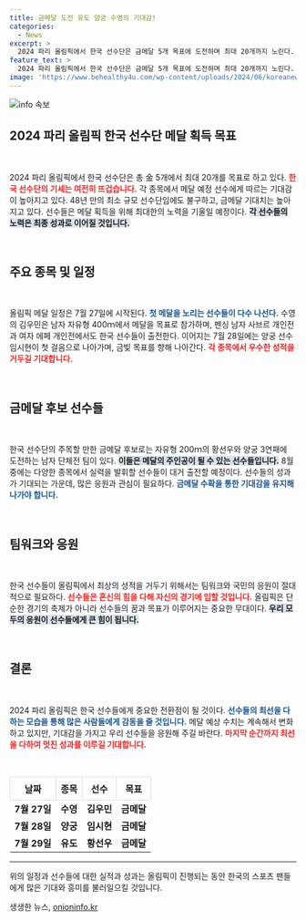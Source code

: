 ```yaml
---
title: 금메달 도전 유도 양궁 수영의 기대감!
categories:
  - News
excerpt: >
  2024 파리 올림픽에서 한국 선수단은 금메달 5개 목표에 도전하며 최대 20개까지 노린다. 김우민, 임시현 등 스타 선수들이 금빛 메달을 향해 뜨거운 경쟁을 펼칠 예정이다. 한국의 열린 가능성에 주목하라!
feature_text: >
  2024 파리 올림픽에서 한국 선수단은 금메달 5개 목표에 도전하며 최대 20개까지 노린다. 김우민, 임시현 등 스타 선수들이 금빛 메달을 향해 뜨거운 경쟁을 펼칠 예정이다. 한국의 열린 가능성에 주목하라!
image: 'https://www.behealthy4u.com/wp-content/uploads/2024/06/koreanews.jpg'
---
```


<p><img src="https://www.behealthy4u.com/wp-content/uploads/2024/06/koreanews.jpg" alt="info 속보" /></p>

<h2 data-ke-size="size26">2024 파리 올림픽 한국 선수단 메달 획득 목표</h2>

<p data-ke-size="size16">&nbsp;</p>

<p>2024 파리 올림픽에서 한국 선수단은 총 金 5개에서 최대 20개를 목표로 하고 있다. <b><span style="color: #ee2323;">한국 선수단의 기세는 여전히 뜨겁습니다.</span></b> 각 종목에서 메달 예정 선수에게 따르는 기대감이 높아지고 있다. 48년 만의 최소 규모 선수단임에도 불구하고, 금메달 기대치는 높아지고 있다. 선수들은 메달 획득을 위해 최대한의 노력을 기울일 예정이다. <b><span style="background-color: #21538527;">각 선수들의 노력은 최종 성과로 이어질 것입니다.</span></b></p>

<p data-ke-size="size16">&nbsp;</p>

<h2 data-ke-size="size26">주요 종목 및 일정</h2>

<p data-ke-size="size16">&nbsp;</p>

<p>올림픽 메달 일정은 7월 27일에 시작된다. <b><span style="color: #1a5490;">첫 메달을 노리는 선수들이 다수 나선다.</span></b> 수영의 김우민은 남자 자유형 400ｍ에서 메달을 목표로 참가하며, 펜싱 남자 사브르 개인전과 여자 에페 개인전에서도 한국 선수들이 출전한다. 이어지는 7월 28일에는 양궁 선수 임시현이 첫 걸음으로 나아가며, 금빛 목표를 향해 나아간다. <b><span style="color: #ee2323;">각 종목에서 우수한 성적을 거두길 기대합니다.</span></b></p>

<p data-ke-size="size16">&nbsp;</p>

<h2 data-ke-size="size26">금메달 후보 선수들</h2>

<p data-ke-size="size16">&nbsp;</p>

<p>한국 선수단의 주목할 만한 금메달 후보로는 자유형 200ｍ의 황선우와 양궁 3연패에 도전하는 남자 단체전 팀이 있다. <b><span style="background-color: #21538527;">이들은 메달의 주인공이 될 수 있는 선수들입니다.</span></b> 8월 중에는 다양한 종목에서 실력을 발휘할 선수들이 대거 출전할 예정이다. 선수들의 성과가 기대되는 가운데, 많은 응원과 관심이 필요하다. <b><span style="color: #1a5490;">금메달 수확을 통한 기대감을 유지해 나가야 합니다.</span></b></p>

<p data-ke-size="size16">&nbsp;</p>

<h2 data-ke-size="size26">팀워크와 응원</h2>

<p data-ke-size="size16">&nbsp;</p>

<p>한국 선수들이 올림픽에서 최상의 성적을 거두기 위해서는 팀워크와 국민의 응원이 절대적으로 필요하다. <b><span style="color: #ee2323;">선수들은 혼신의 힘을 다해 자신의 경기에 임할 것입니다.</span></b> 올림픽은 단순한 경기의 축제가 아니라 선수들의 꿈과 목표가 이루어지는 중요한 무대이다. <b><span style="background-color: #21538527;">우리 모두의 응원이 선수들에게 큰 힘이 됩니다.</span></b> </p>

<p data-ke-size="size16">&nbsp;</p>

<h2 data-ke-size="size26">결론</h2>

<p data-ke-size="size16">&nbsp;</p>

<p>2024 파리 올림픽은 한국 선수들에게 중요한 전환점이 될 것이다. <b><span style="color: #1a5490;">선수들의 최선을 다하는 모습을 통해 많은 사람들에게 감동을 줄 것입니다.</span></b> 메달 예상 수치는 계속해서 변화하고 있지만, 기대감을 가지고 우리 선수들을 응원해 주길 바란다. <b><span style="color: #ee2323;">마지막 순간까지 최선을 다하여 멋진 성과를 이루길 기대합니다.</span></b></p>

<p data-ke-size="size16">&nbsp;</p>

<table style="width: 100%; border-collapse: collapse;">
    <thead>
        <tr>
            <th style="border: 1px solid #dddddd; text-align: center; padding: 8px;"><b>날짜</b></th>
            <th style="border: 1px solid #dddddd; text-align: center; padding: 8px;"><b>종목</b></th>
            <th style="border: 1px solid #dddddd; text-align: center; padding: 8px;"><b>선수</b></th>
            <th style="border: 1px solid #dddddd; text-align: center; padding: 8px;"><b>목표</b></th>
        </tr>
    </thead>
    <tbody>
        <tr>
            <td style="text-align: center; height: 17px;"><b>7월 27일</b></td>
            <td style="text-align: center; height: 17px;"><b>수영</b></td>
            <td style="text-align: center; height: 17px;"><b>김우민</b></td>
            <td style="text-align: center; height: 17px;"><b>금메달</b></td>
        </tr>
        <tr>
            <td style="text-align: center; height: 17px;"><b>7월 28일</b></td>
            <td style="text-align: center; height: 17px;"><b>양궁</b></td>
            <td style="text-align: center; height: 17px;"><b>임시현</b></td>
            <td style="text-align: center; height: 17px;"><b>금메달</b></td>
        </tr>
        <tr>
            <td style="text-align: center; height: 17px;"><b>7월 29일</b></td>
            <td style="text-align: center; height: 17px;"><b>유도</b></td>
            <td style="text-align: center; height: 17px;"><b>황선우</b></td>
            <td style="text-align: center; height: 17px;"><b>금메달</b></td>
        </tr>
        <!-- 추가 종목 및 일정 -->
    </tbody>
</table>

<hr>

<p data-ke-size="size16">위의 일정과 선수들에 대한 실적과 성과는 올림픽이 진행되는 동안 한국의 스포츠 팬들에게 많은 기대와 흥미를 불러일으킬 것입니다.</p>
생생한 뉴스, <a href="https://onioninfo.kr" rel="dofollow">onioninfo.kr</a>


